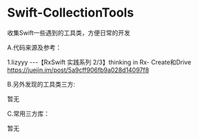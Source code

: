 # Swift-CollectionTools
收集Swift一些遇到的工具类，方便日常的开发

A.代码来源及参考：

1.lizyyy ---【RxSwift 实践系列 2/3】thinking in Rx- Create和Drive https://juejin.im/post/5a9cff906fb9a028d14097f8


B.另外发现的工具类三方:

暂无

C.常用三方库：

暂无
